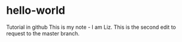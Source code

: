 # hello-world
Tutorial in github
This is my note - I am Liz.
This is the second edit to request to the master branch.

